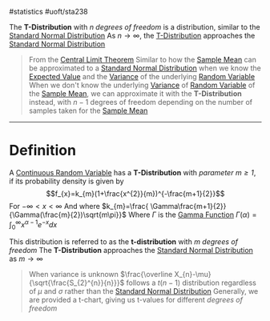 #statistics 
#uoft/sta238 

The **T-Distribution** with $n$ *degrees of freedom* is a distribution, similar to the [Standard Normal Distribution](Standard%20Normal%20Distribution.md)
	As $n\rightarrow \infty$, the [T-Distribution](.md) approaches the [Standard Normal Distribution](Standard%20Normal%20Distribution.md)

> From the [Central Limit Theorem](Central%20Limit%20Theorem.md)
> 	Similar to how the [Sample Mean](Sample%20Mean.md) can be approximated to a [Standard Normal Distribution](Standard%20Normal%20Distribution.md) when we know the [Expected Value](../STA237%20Notes/Expected%20Value.md) and the [Variance](../STA237%20Notes/Variance.md) of the underlying [Random Variable](Random%20Variable.md)
> 	When we don't know the underlying [Variance](../STA237%20Notes/Variance.md) of [Random Variable](Random%20Variable.md) of the [Sample Mean](Sample%20Mean.md), we can approximate it with the **T-Distribution** instead, with $n-1$ degrees of freedom depending on the number of samples taken for the [Sample Mean](Sample%20Mean.md)

---
# Definition
A [Continuous Random Variable](../STA237%20Notes/Continuous%20Random%20Variable.md) has a **T-Distribution** with *parameter $m\geq 1$*, if its probability density is given by 
$$f_{x}=k_{m}(1+\frac{x^{2}}{m})^{-\frac{m+1}{2}}$$
	For $-\infty<x<\infty$
	And where $k_{m}=\frac{ \Gamma\frac{m+1}{2}}{\Gamma(\frac{m}{2})\sqrt{m\pi}}$
	Where $\Gamma$ is the [Gamma Function](Gamma%20Function) $\Gamma (\alpha)=\int_{0}^{\infty}x^{\alpha-1}e^{-x}dx$

This distribution is referred to as the **t-distribution** with *m degrees of freedom*
	The **T-Distribution** approaches the [Standard Normal Distribution](Standard%20Normal%20Distribution.md) as $m \rightarrow  \infty$

>When variance is unknown $\frac{\overline X_{n}-\mu}{\sqrt{\frac{S_{2}^{n}}{n}}}$ follows a $t(n-1)$ distribution regardless of $\mu$ and $\sigma$ rather than the [Standard Normal Distribution](Standard%20Normal%20Distribution.md)
>Generally, we are provided a t-chart, giving us t-values for different *degrees of freedom*




